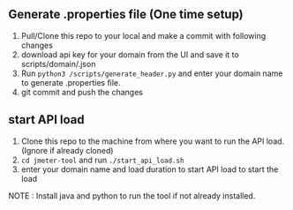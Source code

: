 ## Generate <domain>.properties file (One time setup)
1. Pull/Clone this repo to your local and make a commit with following changes
2. download api key for your domain from the UI and save it to scripts/domain/<domain>.json
3. Run ```python3 /scripts/generate_header.py``` and enter your domain name to generate <domain>.properties file.
4. git commit and push the changes

## start API load
1. Clone this repo to the machine from where you want to run the API load. (Ignore if already cloned)
2. ```cd jmeter-tool``` and run ```./start_api_load.sh```
3. enter your domain name and load duration to start API load to start the load


NOTE : Install java and python to run the tool if not already installed.